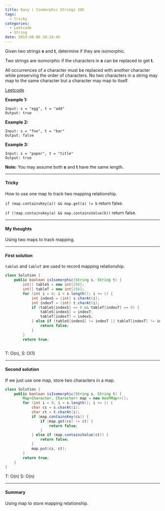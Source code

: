 ```yaml
---
title: Easy | Isomorphic Strings 205
tags:
  - tricky
categories:
  - Leetcode
  - String
date: 2019-08-06 20:24:45
---
```


Given two strings **s** and **t**, determine if they are isomorphic.

Two strings are isomorphic if the characters in **s** can be replaced to get **t**.

All occurrences of a character must be replaced with another character while preserving the order of characters. No two characters in a string may map to the same character but a character may map to itself.

[Leetcode](https://leetcode.com/problems/isomorphic-strings/)

<!--more-->

**Example 1:**

```
Input: s = "egg", t = "add"
Output: true
```

**Example 2:**

```
Input: s = "foo", t = "bar"
Output: false
```

**Example 3:**

```
Input: s = "paper", t = "title"
Output: true
```

**Note:**
You may assume both **s** and **t** have the same length.

---

#### Tricky 

How to use one map to track two mapping relationship. 

`if (map.containsKey(a)) && map.get(a) != b`  return false.

`if (!map.containsKey(a) && map.containsValue(b))` return false. 

---

#### My thoughts 

Using two maps to track mapping.

---

#### First solution 

`tableS` and `tableT` are used to record mapping relationship.

```java
class Solution {
    public boolean isIsomorphic(String s, String t) {
        int[] tableS = new int[256];
        int[] tableT = new int[256];
        for (int i = 0; i < s.length(); i += 1) {
            int indexS = (int) s.charAt(i);
            int indexT = (int) t.charAt(i);
            if (tableS[indexS] == 0 && tableT[indexT] == 0) {
                tableS[indexS] = indexT;
                tableT[indexT] = indexS;
            } else if (tableS[indexS] != indexT || tableT[indexT] != indexS) {
                return false;
            }
        }
        return true;
   
```

T: O(n), S: O(1)

---

#### Second solution 

If we just use one map, store two characters in a map.

```java
class Solution {
    public boolean isIsomorphic(String s, String t) {
        Map<Character, Character> map = new HashMap<>();
        for (int i = 0; i < s.length(); i += 1) {
            char cs = s.charAt(i);
            char ct = t.charAt(i);
            if (map.containsKey(cs)) {
                if (map.get(cs) != ct) {
                    return false;
                }
            } else if (map.containsValue(ct)) {
                return false;
            }
            map.put(cs, ct);
        }
        return true;
    }
}
```

T: O(n) S: O(n)

---

#### Summary 

Using map to store mapping relationship.